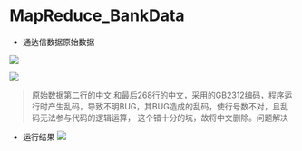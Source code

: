 # MapReduce_BankData

- 通达信数据原始数据

![](https://ws3.sinaimg.cn/large/006tKfTcgy1fqpexgouubj312o0o6qgr.jpg)

![](https://ws1.sinaimg.cn/large/006tKfTcgy1fqpexx5nnqj30mo03iq38.jpg)

> 原始数据第二行的中文 和最后268行的中文，采用的GB2312编码，程序运行时产生乱码，导致不明BUG，其BUG造成的乱码，使行号数不对，且乱码无法参与代码的逻辑运算， 这个错十分的坑，故将中文删除。问题解决
- 运行结果
![](https://ws4.sinaimg.cn/large/006tKfTcgy1fqpf5zwqcqj30qw0r4tcb.jpg)
